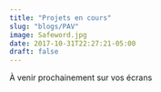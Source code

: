 ```yaml
---
title: "Projets en cours"
slug: "blogs/PAV"
image: Safeword.jpg
date: 2017-10-31T22:27:21-05:00
draft: false
---
```

À venir prochainement sur vos écrans

